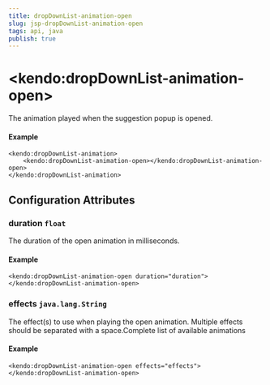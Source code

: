 ```yaml
---
title: dropDownList-animation-open
slug: jsp-dropDownList-animation-open
tags: api, java
publish: true
---
```


# \<kendo:dropDownList-animation-open\>

The animation played when the suggestion popup is opened.

#### Example
    <kendo:dropDownList-animation>
        <kendo:dropDownList-animation-open></kendo:dropDownList-animation-open>
    </kendo:dropDownList-animation>

## Configuration Attributes

### duration `float`

The duration of the open animation in milliseconds.

#### Example
    <kendo:dropDownList-animation-open duration="duration">
    </kendo:dropDownList-animation-open>

### effects `java.lang.String`

The effect(s) to use when playing the open animation. Multiple effects should be separated with a space.Complete list of available animations

#### Example
    <kendo:dropDownList-animation-open effects="effects">
    </kendo:dropDownList-animation-open>

